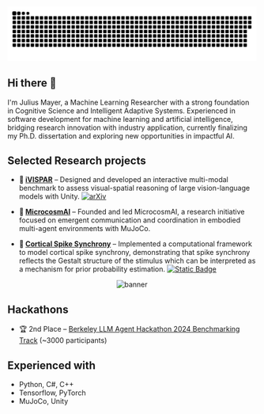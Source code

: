 <picture>
  <source media="(prefers-color-scheme: dark)" srcset="https://raw.githubusercontent.com/SharkyBamboozle/SharkyBamboozle/output/github-snake-dark.svg" />
  <source media="(prefers-color-scheme: light)" srcset="https://raw.githubusercontent.com/SharkyBamboozle/SharkyBamboozle/output/github-snake.svg" />
  <img alt="github-snake" src="https://raw.githubusercontent.com/SharkyBamboozle/SharkyBamboozle/output/github-snake.svg" />
</picture>

## Hi there 👋

I'm Julius Mayer, a Machine Learning Researcher with a strong foundation in Cognitive Science and Intelligent Adaptive Systems. Experienced in software development for machine learning and artificial intelligence, bridging research innovation with industry application, currently finalizing my Ph.D. dissertation and exploring new opportunities in impactful AI.

## Selected Research projects
- **:jigsaw: [iVISPAR](https://github.com/SharkyBamboozle/iVISPAR)** – Designed and developed an interactive multi-modal benchmark to assess visual-spatial reasoning of large vision-language models with Unity. [![arXiv](https://img.shields.io/badge/arXiv-2502.03214-b31b1b.svg)](https://arxiv.org/abs/2502.03214)

- **:ant: [MicrocosmAI](https://github.com/microcosmAI)** – Founded and led MicrocosmAI, a research initiative focused on emergent communication and coordination in embodied multi-agent environments with MuJoCo.
- **:microscope: [Cortical Spike Synchrony](https://github.com/SharkyBamboozle/synchrony)** – Implemented a computational framework to model cortical spike synchrony, demonstrating that spike synchrony reflects the Gestalt structure of the stimulus which can be interpreted as a mechanism for prior probability estimation. [![Static Badge](https://img.shields.io/badge/scientific_reports-5910_(2024)-green)](https://www.nature.com/articles/s41598-024-54755-w)



<div align="center">
  <img src="banner.png" alt="banner" width="900"/>
</div>

## Hackathons
- :trophy: 2nd Place – [Berkeley LLM Agent Hackathon 2024 Benchmarking Track](https://rdi.berkeley.edu/llm-agents-hackathon/) (~3000 participants)

## Experienced with
- Python, C#, C++
- Tensorflow, PyTorch
- MuJoCo, Unity
